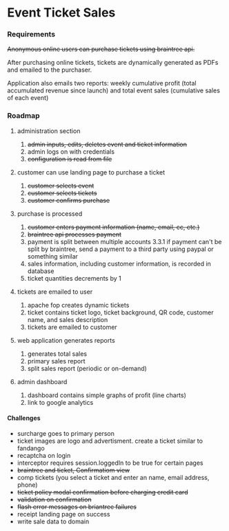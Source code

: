 # Event Ticket Sales

### Requirements

~~Anonymous online users can purchase tickets using braintree api.~~

After purchasing online tickets, tickets are dynamically generated as PDFs and emailed to the purchaser.  

Application also emails two reports: weekly cumulative profit (total accumulated revenue since launch) and total event sales (cumulative sales of each event)

### Roadmap

1. administration section
    1. ~~admin inputs, edits, deletes event and ticket information~~
    2. admin logs on with credentials
    3. ~~configuration is read from file~~
	
2. customer can use landing page to purchase a ticket
	1. ~~customer selects event~~
	2. ~~customer selects tickets~~
	3. ~~customer confirms purchase~~
	
3. purchase is processed
	1. ~~customer enters payment information (name, email, cc, etc.)~~
	2. ~~braintree api processes payment~~
	3. payment is split between multiple accounts
		3.3.1 if payment can't be split by braintree, send a payment to a third party using paypal or something similar
	4. sales information, including customer information, is recorded in database
    5. ticket quantities decrements by 1
    
4. tickets are emailed to user
	1. apache fop creates dynamic tickets
	2. ticket contains ticket logo, ticket background, QR code, customer name, and sales description
	3. tickets are emailed to customer

5. web application generates reports
	1. generates total sales
	2. primary sales report
	3. split sales report (periodic or on-demand)
	
6. admin dashboard
	1. dashboard contains simple graphs of profit (line charts)
	2. link to google analytics

#### Challenges
* surcharge goes to primary person
* ticket images are logo and advertisment.  create a ticket similar to fandango
* recaptcha on login
* interceptor requires session.loggedIn to be true for certain pages
* ~~braintree and ticket, Confirmatiom view~~
* comp tickets (you select a ticket and enter an name, email address, phone)
* ~~ticket policy modal confirmation before charging credit card~~
* ~~validation on confirmation~~
* ~~flash error messages on briantree failures~~
* receipt landing page on success
* write sale data to domain